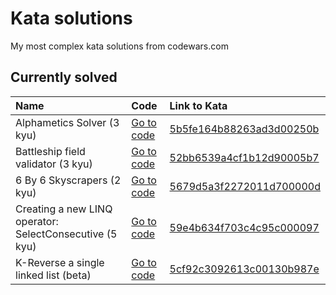 # Kata solutions

My most complex kata solutions from codewars.com

## Currently solved

| Name                                                    | Code                                                                                                | Link to Kata                                                                        |
|:--------------------------------------------------------|:----------------------------------------------------------------------------------------------------|:------------------------------------------------------------------------------------|
| Alphametics Solver (3 kyu)                              | [Go to code](Alphametics/Alphametics_Solver_5b5fe164b88263ad3d00250b/Program.cs)                    | [5b5fe164b88263ad3d00250b](https://www.codewars.com/kata/5b5fe164b88263ad3d00250b)  |
| Battleship field validator (3 kyu)                      | [Go to code](BattleshipFieldValidator/BattleshipFieldValidator_52bb6539a4cf1b12d90005b7/Program.cs) | [52bb6539a4cf1b12d90005b7](https://www.codewars.com/kata/52bb6539a4cf1b12d90005b7)  |
| 6 By 6 Skyscrapers (2 kyu)                              | [Go to code](Skyscrapers6By6/Skyscrapers6By6_5679d5a3f2272011d700000d/Skyscrapers.cs)               | [5679d5a3f2272011d700000d](https://www.codewars.com/kata/5679d5a3f2272011d700000d)  |
| Creating a new LINQ operator: SelectConsecutive (5 kyu) | [Go to code](LinqOperator/LinqOperator_59e4b634f703c4c95c000097/Ext.cs)                             | [59e4b634f703c4c95c000097](https://www.codewars.com/kata/59e4b634f703c4c95c000097)  |
| K-Reverse a single linked list (beta)                   | [Go to code](KReverseSingleLinkedList/KReverseSingleLinkedList_5cf92c3092613c00130b987e/Kata.cs)    | [5cf92c3092613c00130b987e](https://www.codewars.com/kata/5cf92c3092613c00130b987e)  |
